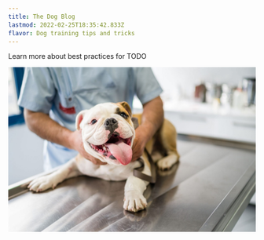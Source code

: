 ```yaml
---
title: The Dog Blog
lastmod: 2022-02-25T18:35:42.833Z
flavor: Dog training tips and tricks
---
```


Learn more about best practices for TODO

![Dog at the vet](../images/dog_at_vet.jpg)

